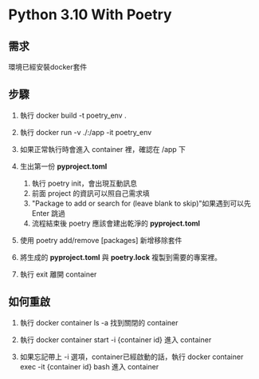 # Python 3.10 With Poetry

## 需求

環境已經安裝docker套件

## 步驟

1. 執行 docker build -t poetry_env .

2. 執行 docker run -v ./:/app -it poetry_env

3. 如果正常執行時會進入 container 裡，確認在 /app 下

4. 生出第一份 **pyproject.toml**

    1. 執行 poetry init，會出現互動訊息
    2. 前面 project 的資訊可以照自己需求填
    3. "Package to add or search for (leave blank to skip)"如果遇到可以先 Enter 跳過
    4. 流程結束後 poetry 應該會建出乾淨的 **pyproject.toml**

5. 使用 poetry add/remove [packages] 新增移除套件

6. 將生成的 **pyproject.toml** 與 **poetry.lock** 複製到需要的專案裡。

7. 執行 exit 離開 container

## 如何重啟

1. 執行 docker container ls -a 找到關閉的 container

2. 執行 docker container start -i {container id} 進入 container

3. 如果忘記帶上 -i 選項，container已經啟動的話，執行 docker container exec -it {container id} bash 進入 container
